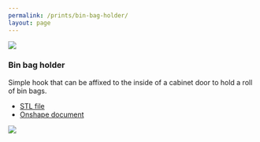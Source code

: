 ```yaml
---
permalink: /prints/bin-bag-holder/
layout: page
---
```


<section class="print">
    <img src="{{permalink}}holder.png">
    <div>
        <h3>Bin bag holder</h3>
        <p>
            Simple hook that can be affixed to the inside of a cabinet door
            to hold a roll of bin bags.  
        </p>
        <ul class="links">
            <li><a href="{{permalink}}holder.stl">STL file</a></li>
            <li><a href="https://cad.onshape.com/documents/cc47dd23503bdc804a2fed43/w/e49661f43c87d6b14d764663/e/40f25237221b5a2f5dc875c0?renderMode=0&uiState=6653a5bef200ea0f2fb90421">Onshape document</a></li>
        </ul>
    </div>
    <img src="{{permalink}}preview.webp">
</section>